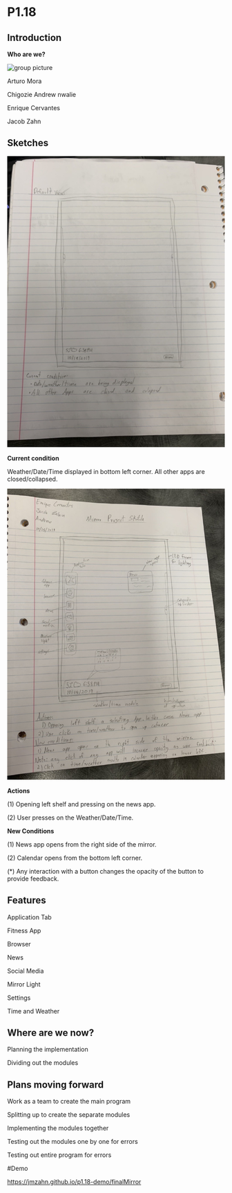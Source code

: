 # P1.18

## Introduction

__Who are we?__

![group picture](https://github.com/Jmzahn/P1.18/blob/master/sketches/MVIMG_20191017_181004.jpg?raw=true)

Arturo Mora

Chigozie Andrew nwalie

Enrique Cervantes

Jacob Zahn

## Sketches

![first sketch](https://github.com/Jmzahn/P1.18/blob/master/sketches/IMG4132770534045897577.jpg?raw=true)

__Current condition__

Weather/Date/Time displayed in bottom left corner. All other apps are closed/collapsed.

![second sketch](https://github.com/Jmzahn/P1.18/blob/master/sketches/IMG246699200809384616.jpg?raw=true)

__Actions__

(1)   Opening left shelf and pressing on the news app.

(2)   User presses on the Weather/Date/Time.

__New Conditions__

(1)   News app opens from the right side of the mirror.

(2)   Calendar opens from the bottom left corner.

(\*)  Any interaction with a button changes the opacity of the button to provide feedback.

## Features
Application Tab

Fitness App

Browser

News

Social Media

Mirror Light

Settings

Time and Weather

## Where are we now?

Planning the implementation

Dividing out the modules

## Plans moving forward

Work as a team to create the main program

Splitting up to create the separate modules

Implementing the modules together

Testing out the modules one by one for errors

Testing out entire program for errors

#Demo

https://jmzahn.github.io/p1.18-demo/finalMirror

